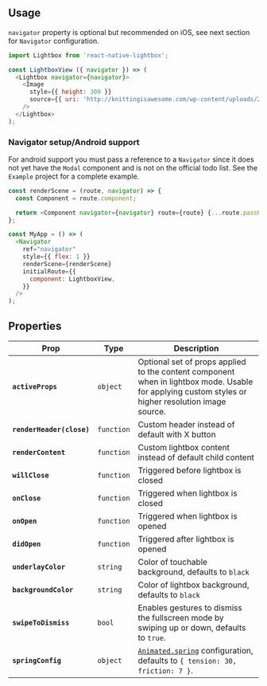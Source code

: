 ## Usage

`navigator` property is optional but recommended on iOS, see next section for `Navigator` configuration.

```js
import Lightbox from 'react-native-lightbox';

const LightboxView ({ navigator }) => (
  <Lightbox navigator={navigator}>
    <Image
      style={{ height: 300 }}
      source={{ uri: 'http://knittingisawesome.com/wp-content/uploads/2012/12/cat-wearing-a-reindeer-hat1.jpg' }}
    />
  </Lightbox>
);
```

### Navigator setup/Android support

For android support you must pass a reference to a `Navigator` since it does not yet have the `Modal` component and is not on the official todo list. See the `Example` project for a complete example.

```js
const renderScene = (route, navigator) => {
  const Component = route.component;

  return <Component navigator={navigator} route={route} {...route.passProps} />;
};

const MyApp = () => (
  <Navigator
    ref="navigator"
    style={{ flex: 1 }}
    renderScene={renderScene}
    initialRoute={{
      component: LightboxView,
    }}
  />
);
```

## Properties

| Prop                      | Type       | Description                                                                                                                                        |
| ------------------------- | ---------- | -------------------------------------------------------------------------------------------------------------------------------------------------- |
| **`activeProps`**         | `object`   | Optional set of props applied to the content component when in lightbox mode. Usable for applying custom styles or higher resolution image source. |
| **`renderHeader(close)`** | `function` | Custom header instead of default with X button                                                                                                     |
| **`renderContent`**       | `function` | Custom lightbox content instead of default child content                                                                                           |
| **`willClose`**           | `function` | Triggered before lightbox is closed                                                                                                                |
| **`onClose`**             | `function` | Triggered when lightbox is closed                                                                                                                  |
| **`onOpen`**              | `function` | Triggered when lightbox is opened                                                                                                                  |
| **`didOpen`**             | `function` | Triggered after lightbox is opened                                                                                                                 |
| **`underlayColor`**       | `string`   | Color of touchable background, defaults to `black`                                                                                                 |
| **`backgroundColor`**     | `string`   | Color of lightbox background, defaults to `black`                                                                                                  |
| **`swipeToDismiss`**      | `bool`     | Enables gestures to dismiss the fullscreen mode by swiping up or down, defaults to `true`.                                                         |
| **`springConfig`**        | `object`   | [`Animated.spring`](https://facebook.github.io/react-native/docs/animations.html) configuration, defaults to `{ tension: 30, friction: 7 }`.       |
